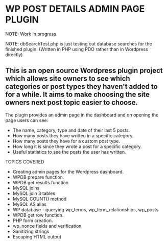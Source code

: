 # WP POST DETAILS ADMIN PAGE PLUGIN

NOTE: Work in progress.

NOTE: dbSearchTest.php is just testing out database searches for the finished plugin. (Written in PHP using PDO rather than in Wordpress directly)

## This is an open source Wordpress plugin project which allows site owners to see which categories or post types they haven't added to for a while.  It aims to make choosing the site owners next post topic easier to choose.
The plugin provides an admin page in the dashboard and on opening the page users can see:

* The name, category, type and date of their last 5 posts.
* How many posts they have written in a specific category.
* How many posts they have for a custom post type.
* How long it is since they wrote a post for a specific category.
* Useful statistics to see the posts the user has written.

TOPICS COVERED
* Creating admin pages for the Wordpress dashboard.
* WPDB prepare function.
* WPDB get results function
* MySQL joins
* MySQL join 3 tables
* MySQL COUNT() method
* MySQL AS alias
* WP database - querying wp_terms, wp_term_relationships, wp_posts
* WPDB get row function.
* PHP form creation.
* wp_nonce fields and verification
* Sanitizing strings
* Escaping HTML output






